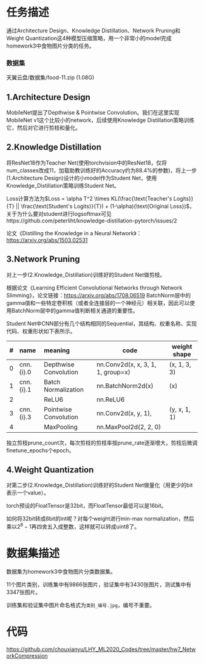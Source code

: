 # 任务描述

通过Architecture Design、Knowledge Distillation、Network Pruning和Weight Quantization这4种模型压缩策略，用一个非常小的model完成homework3中食物图片分类的任务。

### 数据集

天翼云盘/数据集/food-11.zip (1.08G)

## 1.Architecture Design

MobileNet提出了Depthwise & Pointwise Convolution。我们在这里实现MobileNet v1这个比较小的network，后续使用Knowledge Distillation策略训练它，然后对它进行剪枝和量化。

## 2.Knowledge Distillation

将ResNet18作为Teacher Net(使用torchvision中的ResNet18，仅将num_classes改成11，加载助教训练好的Accuracy约为88.4%的参数)，将上一步(1.Architecture Design)设计的小model作为Student Net，使用Knowledge_Distillation策略训练Student Net。

Loss计算方法为$Loss = \alpha T^2 \times KL(\frac{\text{Teacher's Logits}}{T} || \frac{\text{Student's Logits}}{T}) + (1-\alpha)(\text{Original Loss})$，关于为什么要对student进行logsoftmax可见https://github.com/peterliht/knowledge-distillation-pytorch/issues/2

论文《Distilling the Knowledge in a Neural Network》：https://arxiv.org/abs/1503.02531

## 3.Network Pruning

对上一步(2.Knowledge_Distillation)训练好的Student Net做剪枝。

根据论文《Learning Efficient Convolutional Networks through Network Slimming》，论文链接：https://arxiv.org/abs/1708.06519
BatchNorm层中的gamma值和一些特定卷积核（或者全连接层的一个神经元）相关联，因此可以使用BatchNorm层中的gamma值判断相关通道的重要性。

Student Net中CNN部分有几个结构相同的Sequential，其结构、权重名称、实现代码、权重形状如下表所示。

|  #   | name      | meaning               | code                              | weight shape |
| :--: | :-------- | :-------------------- | --------------------------------- | ------------ |
|  0   | cnn.{i}.0 | Depthwise Convolution | nn.Conv2d(x, x, 3, 1, 1, group=x) | (x, 1, 3, 3) |
|  1   | cnn.{i}.1 | Batch Normalization   | nn.BatchNorm2d(x)                 | (x)          |
|  2   |           | ReLU6                 | nn.ReLU6                          |              |
|  3   | cnn.{i}.3 | Pointwise Convolution | nn.Conv2d(x, y, 1),               | (y, x, 1, 1) |
|  4   |           | MaxPooling            | nn.MaxPool2d(2, 2, 0)             |              |

独立剪枝prune_count次，每次剪枝的剪枝率按prune_rate逐渐增大，剪枝后微调finetune_epochs个epoch。

## 4.Weight Quantization

对第二步(2.Knowledge_Distillation)训练好的Student Net做量化（用更少的bit表示一个value）。

torch预设的FloatTensor是32bit，而FloatTensor最低可以是16bit。

如何将32bit转成8bit的int呢？对每个weight进行min-max normalization，然后乘以$2^8-1$再四舍五入成整数，这样就可以转成uint8了。

# 数据集描述

数据集为homework3中食物图片分类数据集。

11个图片类别，训练集中有9866张图片，验证集中有3430张图片，测试集中有3347张图片。

训练集和验证集中图片命名格式为`类别_编号.jpg`，编号不重要。

# 代码

https://github.com/chouxianyu/LHY_ML2020_Codes/tree/master/hw7_NetworkCompression
